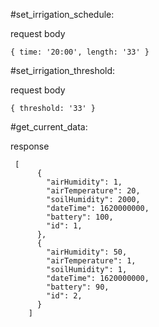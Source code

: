 

#set_irrigation_schedule:

request body 
```
{ time: '20:00', length: '33' } 

```


#set_irrigation_threshold:

request body
```
{ threshold: '33' }

```


#get_current_data:

response
```
 [
      {
        "airHumidity": 1,
        "airTemperature": 20,
        "soilHumidity": 2000,
        "dateTime": 1620000000,
        "battery": 100,
        "id": 1,
      },
      {
        "airHumidity": 50,
        "airTemperature": 1,
        "soilHumidity": 1,
        "dateTime": 1620000000,
        "battery": 90,
        "id": 2,
      }
    ]

```